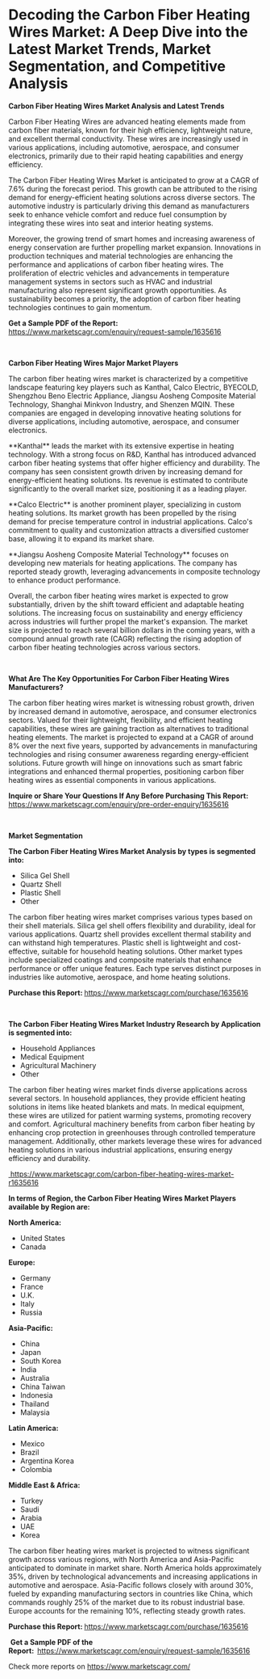 <p><h1>Decoding the Carbon Fiber Heating Wires Market: A Deep Dive into the Latest Market Trends, Market Segmentation, and Competitive Analysis</h1></p><p><strong>Carbon Fiber Heating Wires Market Analysis and Latest Trends</strong></p>
<p><p>Carbon Fiber Heating Wires are advanced heating elements made from carbon fiber materials, known for their high efficiency, lightweight nature, and excellent thermal conductivity. These wires are increasingly used in various applications, including automotive, aerospace, and consumer electronics, primarily due to their rapid heating capabilities and energy efficiency.</p><p>The Carbon Fiber Heating Wires Market is anticipated to grow at a CAGR of 7.6% during the forecast period. This growth can be attributed to the rising demand for energy-efficient heating solutions across diverse sectors. The automotive industry is particularly driving this demand as manufacturers seek to enhance vehicle comfort and reduce fuel consumption by integrating these wires into seat and interior heating systems.</p><p>Moreover, the growing trend of smart homes and increasing awareness of energy conservation are further propelling market expansion. Innovations in production techniques and material technologies are enhancing the performance and applications of carbon fiber heating wires. The proliferation of electric vehicles and advancements in temperature management systems in sectors such as HVAC and industrial manufacturing also represent significant growth opportunities. As sustainability becomes a priority, the adoption of carbon fiber heating technologies continues to gain momentum.</p></p>
<p><strong>Get a Sample PDF of the Report:&nbsp;</strong> <a href="https://www.marketscagr.com/enquiry/request-sample/1635616?utm_campaign=3199&utm_medium=2&utm_source=Github&utm_content=ia&utm_term=23032025&utm_id=carbon-fiber-heating-wires">https://www.marketscagr.com/enquiry/request-sample/1635616</a></p>
<p>&nbsp;</p>
<p><strong>Carbon Fiber Heating Wires Major Market Players</strong></p>
<p><p>The carbon fiber heating wires market is characterized by a competitive landscape featuring key players such as Kanthal, Calco Electric, BYECOLD, Shengzhou Beno Electric Appliance, Jiangsu Aosheng Composite Material Technology, Shanghai Minkvon Industry, and Shenzen MQIN. These companies are engaged in developing innovative heating solutions for diverse applications, including automotive, aerospace, and consumer electronics.</p><p>**Kanthal** leads the market with its extensive expertise in heating technology. With a strong focus on R&D, Kanthal has introduced advanced carbon fiber heating systems that offer higher efficiency and durability. The company has seen consistent growth driven by increasing demand for energy-efficient heating solutions. Its revenue is estimated to contribute significantly to the overall market size, positioning it as a leading player.</p><p>**Calco Electric** is another prominent player, specializing in custom heating solutions. Its market growth has been propelled by the rising demand for precise temperature control in industrial applications. Calco's commitment to quality and customization attracts a diversified customer base, allowing it to expand its market share. </p><p>**Jiangsu Aosheng Composite Material Technology** focuses on developing new materials for heating applications. The company has reported steady growth, leveraging advancements in composite technology to enhance product performance. </p><p>Overall, the carbon fiber heating wires market is expected to grow substantially, driven by the shift toward efficient and adaptable heating solutions. The increasing focus on sustainability and energy efficiency across industries will further propel the market's expansion. The market size is projected to reach several billion dollars in the coming years, with a compound annual growth rate (CAGR) reflecting the rising adoption of carbon fiber heating technologies across various sectors.</p></p>
<p>&nbsp;</p>
<p><strong>What Are The Key Opportunities For Carbon Fiber Heating Wires Manufacturers?</strong></p>
<p><p>The carbon fiber heating wires market is witnessing robust growth, driven by increased demand in automotive, aerospace, and consumer electronics sectors. Valued for their lightweight, flexibility, and efficient heating capabilities, these wires are gaining traction as alternatives to traditional heating elements. The market is projected to expand at a CAGR of around 8% over the next five years, supported by advancements in manufacturing technologies and rising consumer awareness regarding energy-efficient solutions. Future growth will hinge on innovations such as smart fabric integrations and enhanced thermal properties, positioning carbon fiber heating wires as essential components in various applications.</p></p>
<p><strong>Inquire or Share Your Questions If Any Before Purchasing This Report:</strong> <a href="https://www.marketscagr.com/enquiry/pre-order-enquiry/1635616?utm_campaign=3199&utm_medium=2&utm_source=Github&utm_content=ia&utm_term=23032025&utm_id=carbon-fiber-heating-wires">https://www.marketscagr.com/enquiry/pre-order-enquiry/1635616</a></p>
<p>&nbsp;</p>
<p><strong>Market Segmentation</strong></p>
<p><strong>The Carbon Fiber Heating Wires Market Analysis by types is segmented into:</strong></p>
<p><ul><li>Silica Gel Shell</li><li>Quartz Shell</li><li>Plastic Shell</li><li>Other</li></ul></p>
<p><p>The carbon fiber heating wires market comprises various types based on their shell materials. Silica gel shell offers flexibility and durability, ideal for various applications. Quartz shell provides excellent thermal stability and can withstand high temperatures. Plastic shell is lightweight and cost-effective, suitable for household heating solutions. Other market types include specialized coatings and composite materials that enhance performance or offer unique features. Each type serves distinct purposes in industries like automotive, aerospace, and home heating solutions.</p></p>
<p><strong>Purchase this Report:&nbsp;</strong><a href="https://www.marketscagr.com/purchase/1635616?utm_campaign=3199&utm_medium=2&utm_source=Github&utm_content=ia&utm_term=23032025&utm_id=carbon-fiber-heating-wires">https://www.marketscagr.com/purchase/1635616</a></p>
<p>&nbsp;</p>
<p><strong>The Carbon Fiber Heating Wires Market Industry Research by Application is segmented into:</strong></p>
<p><ul><li>Household Appliances</li><li>Medical Equipment</li><li>Agricultural Machinery</li><li>Other</li></ul></p>
<p><p>The carbon fiber heating wires market finds diverse applications across several sectors. In household appliances, they provide efficient heating solutions in items like heated blankets and mats. In medical equipment, these wires are utilized for patient warming systems, promoting recovery and comfort. Agricultural machinery benefits from carbon fiber heating by enhancing crop protection in greenhouses through controlled temperature management. Additionally, other markets leverage these wires for advanced heating solutions in various industrial applications, ensuring energy efficiency and durability.</p></p>
<p><a href="https://www.marketscagr.com/carbon-fiber-heating-wires-market-r1635616?utm_campaign=3199&utm_medium=2&utm_source=Github&utm_content=ia&utm_term=23032025&utm_id=carbon-fiber-heating-wires">&nbsp;https://www.marketscagr.com/carbon-fiber-heating-wires-market-r1635616</a></p>
<p><strong>In terms of Region, the Carbon Fiber Heating Wires Market Players available by Region are:</strong></p>
<p>
    <p> <strong> North America: </strong>
        <ul>
            <li>United States</li>
            <li>Canada</li>
        </ul>
        </p> 
    <p> <strong> Europe: </strong>
        <ul>
            <li>Germany</li>
            <li>France</li>
            <li>U.K.</li>
            <li>Italy</li>
            <li>Russia</li>
        </ul>
        </p> 
    <p> <strong> Asia-Pacific: </strong>
        <ul>
            <li>China</li>
            <li>Japan</li>
            <li>South Korea</li>
            <li>India</li>
            <li>Australia</li>
            <li>China Taiwan</li>
            <li>Indonesia</li>
            <li>Thailand</li>
            <li>Malaysia</li>
        </ul>
        </p> 
    <p> <strong> Latin America: </strong>
        <ul>
            <li>Mexico</li>
            <li>Brazil</li>
            <li>Argentina Korea</li>
            <li>Colombia</li>
        </ul>
        </p> 
    <p> <strong> Middle East & Africa: </strong>
        <ul>
            <li>Turkey</li>
            <li>Saudi</li>
            <li>Arabia</li>
            <li>UAE</li>
            <li>Korea</li>
        </ul>
    </p>
    </p>
<p><p>The carbon fiber heating wires market is projected to witness significant growth across various regions, with North America and Asia-Pacific anticipated to dominate in market share. North America holds approximately 35%, driven by technological advancements and increasing applications in automotive and aerospace. Asia-Pacific follows closely with around 30%, fueled by expanding manufacturing sectors in countries like China, which commands roughly 25% of the market due to its robust industrial base. Europe accounts for the remaining 10%, reflecting steady growth rates.</p></p>
<p><strong>Purchase this Report: </strong><a href="https://www.marketscagr.com/purchase/1635616?utm_campaign=3199&utm_medium=2&utm_source=Github&utm_content=ia&utm_term=23032025&utm_id=carbon-fiber-heating-wires">https://www.marketscagr.com/purchase/1635616</a></p>
<p>&nbsp;<strong>Get a Sample PDF of the Report:&nbsp;&nbsp;</strong><a href="https://www.marketscagr.com/enquiry/request-sample/1635616?utm_campaign=3199&utm_medium=2&utm_source=Github&utm_content=ia&utm_term=23032025&utm_id=carbon-fiber-heating-wires">https://www.marketscagr.com/enquiry/request-sample/1635616</a></p>
<p><strong></strong></p>
<p>Check more reports on <a href="https://www.marketscagr.com/?utm_campaign=3199&utm_medium=2&utm_source=Github&utm_content=ia&utm_term=23032025&utm_id=carbon-fiber-heating-wires">https://www.marketscagr.com/</a></p>